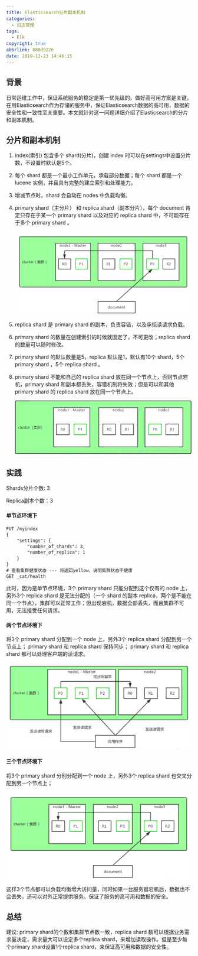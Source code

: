 ```yaml
---
title: Elasticsearch分片副本机制
categories:
  - 日志管理
tags:
  - Elk
copyright: true
abbrlink: 688d9226
date: 2019-12-23 14:46:15
---
```


## 背景

日常运维工作中，保证系统服务的稳定是第一优先级的。做好高可用方案是关键。在用Elasticsearch作为存储的服务中，保证Elasticsearch数据的高可用，数据的安全性和一致性至关重要。本文就针对这一问题详细介绍了Elasticsearch的分片和副本机制。

<!--more-->



## 分片和副本机制

1. index(索引) 包含多个 shard(分片)，创建 index 时可以在settings中设置分片数，不设置时默认是5个。

2. 每个 shard 都是一个最小工作单元，承载部分数据；每个 shard 都是一个 lucene 实例，并且具有完整的建立索引和处理能力。

3. 增减节点时，shard 会自动在 nodes 中负载均衡。

4. primary shard（主分片） 和 replica shard（副本分片），每个 document 肯定只存在于某一个 primary shard 以及对应的 replica shard 中，不可能存在于多个 primary shard 。

   ![](Elasticsearch分片副本机制/1.png)

5. replica shard 是 primary shard 的副本，负责容错，以及承担读请求负载。

6. primary shard 的数量在创建索引的时候就固定了，不可更改；replica shard 的数量可以随时修改。

7. primary shard 的默认数量是5，replica 默认是1，默认有10个 shard，5个 primary shard ，5个 replica shard 。

8. primary shard 不能和自己的 replica shard 放在同一个节点上，否则节点宕机，primary shard 和副本都丢失，容错机制将失效；但是可以和其他 primary shard 的 replica shard 放在同一个节点上。

   ![](Elasticsearch分片副本机制/2.png)

## 实践

Shards分片个数:  3

Replica副本个数：3



#### 单节点环境下

```
PUT /myindex
{
    "settings": {
        "number_of_shards": 3,
        "number_of_replica": 1
    }
}
# 查看集群健康状态 --- 将返回yellow，说明集群状态不健康
GET _cat/health
```

此时，因为是单节点环境，3个 primary shard 只能分配到这个仅有的 node 上，另外3个 replica shard 是无法分配的（一个 shard 的副本 replica，两个是不能在同一个节点），集群可以正常工作；但出现宕机，数据全部丢失，而且集群不可用，无法接受任何请求。



#### 两个节点环境下

将3个 primary shard 分配到一个 node 上，另外3个 replica shard 分配到另一个节点上；
primary shard 和 replica shard 保持同步；
primary shard 和 replica shard 都可以处理客户端的读请求。

![](Elasticsearch分片副本机制/3.png)

#### 三个节点环境下

将3个 primary shard 分别分配到一个 node 上，另外3个 replica shard 也交叉分配到另一个节点上；

![](Elasticsearch分片副本机制/1.png)

这样3个节点都可以负载均衡增大访问量，同时如果一台服务器宕机后，数据也不会丢失，还可以对外正常提供服务。保证了服务的高可用和数据的安全。



## 总结

建议:  primary shard的个数和集群节点数一致，replica shard 数可以根据业务需求量决定，需求量大可以设定多个replica shard，来增加读取操作。但是至少每个primary shard设置1个replica shard，来保证高可用和数据的安全性。